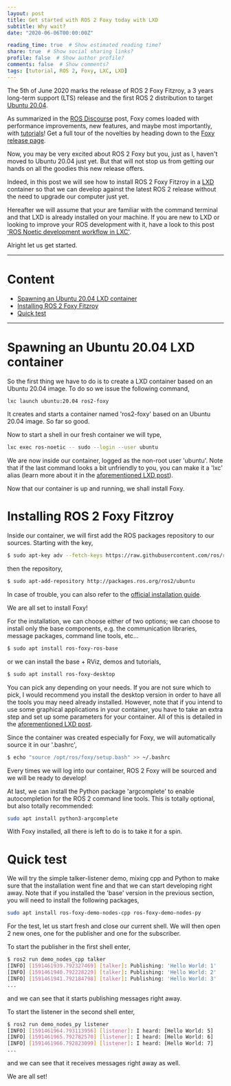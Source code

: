 ```yaml
---
layout: post
title: Get started with ROS 2 Foxy today with LXD
subtitle: Why wait?
date: "2020-06-06T00:00:00Z"

reading_time: true  # Show estimated reading time?
share: true  # Show social sharing links?
profile: false  # Show author profile?
comments: false  # Show comments?
tags: [tutorial, ROS 2, Foxy, LXC, LXD]
---
```


The 5th of June 2020 marks the release of ROS 2 Foxy Fitzroy,
a 3 years long-term support (LTS) release and
the first ROS 2 distribution to target [Ubuntu 20.04][20-04].

As summarized in the [ROS Discourse][discourse-post] post,
Foxy comes loaded with performance improvements, new features,
and maybe most importantly, with [tutorials][tuto]!
Get a full tour of the novelties by heading down to the
[Foxy release page][release-page].

Now, you may be very excited about ROS 2 Foxy but you,
just as I, haven't moved to Ubuntu 20.04 just yet.
But that will not stop us from getting our hands on
all the goodies this new release offers.

Indeed, in this post we will see how to install ROS 2 Foxy Fitzroy
in a [LXD][LXD] container so that we can develop against the latest ROS 2
release without the need to upgrade our computer just yet.

Hereafter we will assume that your are familiar with the command terminal
and that LXD is already installed on your machine.
If you are new to LXD or looking to improve your ROS development with it,
have a look to this post ['ROS Noetic development workflow in LXC'][LXD-post].

Alright let us get started.

---
# Content
*   [Spawning an Ubuntu 20.04 LXD container](#spawning-an-ubuntu-2004-lxd-container)
*   [Installing ROS 2 Foxy Fitzroy](#installing-ros-2-foxy-fitzroy)
*   [Quick test](#quick-test)
---

# Spawning an Ubuntu 20.04 LXD container

So the first thing we have to do is to create a LXD container based on an
Ubuntu 20.04 image. To do so we issue the following command,
```bash
lxc launch ubuntu:20.04 ros2-foxy
```
It creates and starts a container named 'ros2-foxy' based on an
Ubuntu 20.04 image. So far so good.

Now to start a shell in our fresh container we will type,
```bash
lxc exec ros-noetic -- sudo --login --user ubuntu
```
We are now inside our container, logged as the non-root user 'ubuntu'.
Note that if the last command looks a bit unfriendly to you,
you can make it a 'lxc' alias
(learn more about it in the [aforementioned LXD post][LXD-post-alias]).

Now that our container is up and running, we shall install Foxy.

# Installing ROS 2 Foxy Fitzroy

Inside our container, we will first add the ROS packages
repository to our sources. Starting with the key,

```bash
$ sudo apt-key adv --fetch-keys https://raw.githubusercontent.com/ros/rosdistro/master/ros.asc
```
then the repository,
```bash
$ sudo apt-add-repository http://packages.ros.org/ros2/ubuntu
```

In case of trouble, you can also refer to the
[official installation guide][foxy-install].

We are all set to install Foxy!

For the installation, we can choose either of two options;
we can choose to install only the base components,
e.g. the communication libraries, message packages, command line tools, etc...
```bash
$ sudo apt install ros-foxy-ros-base
```
or we can install the base + RViz, demos and tutorials,
```bash
$ sudo apt install ros-foxy-desktop
```

You can pick any depending on your needs.
If you are not sure which to pick,
I would recommend you install the desktop version
in order to have all the tools you may need already installed.
However, note that if you intend to use some graphical applications
in your container, you have to take an extra step and set up some parameters
for your container.
All of this is detailed in the [aforementioned LXD post][LXD-post-gui].

Since the container was created especially for Foxy,
we will automatically source it in our '.bashrc',
```bash
$ echo "source /opt/ros/foxy/setup.bash" >> ~/.bashrc
```
Every times we will log into our container,
ROS 2 Foxy will be sourced and we will be ready to develop!

At last, we can install the Python package 'argcomplete' to enable
autocompletion for the ROS 2 command line tools.
This is totally optional, but also totally recommended:
```bash
sudo apt install python3-argcomplete
```

With Foxy installed, all there is left to do is to take it for a spin.

# Quick test

We will try the simple talker-listener demo,
mixing cpp and Python to make sure that
the installation went fine and that we can start developing right away.
Note that if you installed the 'base' version in the previous section,
you will need to install the following packages,
```bash
sudo apt install ros-foxy-demo-nodes-cpp ros-foxy-demo-nodes-py
```

For the test, let us start fresh and close our current shell.
We will then open 2 new ones, one for the publisher and one for the subscriber.

To start the publisher in the first shell enter,
```bash
$ ros2 run demo_nodes_cpp talker
[INFO] [1591461939.792327469] [talker]: Publishing: 'Hello World: 1'
[INFO] [1591461940.792228229] [talker]: Publishing: 'Hello World: 2'
[INFO] [1591461941.792184798] [talker]: Publishing: 'Hello World: 3'
...
```
and we can see that it starts publishing messages right away.

To start the listener in the second shell enter,
```bash
$ ros2 run demo_nodes_py listener
[INFO] [1591461964.793113956] [listener]: I heard: [Hello World: 5]
[INFO] [1591461965.792782570] [listener]: I heard: [Hello World: 6]
[INFO] [1591461966.792823099] [listener]: I heard: [Hello World: 7]
...
```
and we can see that it receives messages right away as well.

We are all set!

[//]: # (URLs)

[20-04]: https://ubuntu.com/blog/ubuntu-20-04-lts-arrives
[discourse-post]: https://discourse.ros.org/t/ros-foxy-fitzroy-released/14495
[rep2000]: https://www.ros.org/reps/rep-2000.html#foxy-fitzroy-may-2020-may-2023
[tuto]: https://index.ros.org/doc/ros2/Tutorials/
[release-page]: https://index.ros.org/doc/ros2/Releases/Release-Foxy-Fitzroy/
[LXD]: https://linuxcontainers.org/lxd/introduction/
[LXD-post]: /post/2020/lxc
[LXD-post-alias]: /post/2020/lxc#lxc-aliases-to-the-rescue
[LXD-post-gui]: /post/2020/lxc#using-graphical-applications
[foxy-install]: https://index.ros.org/doc/ros2/Installation/Foxy/
